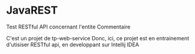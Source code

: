 # JavaREST
Test RESTful API concernant l'entite Commentaire

C'est un projet de tp-web-service
Donc, ici, ce projet est en entrainement d'utisiser RESTful api, en developpant sur Intellij IDEA

